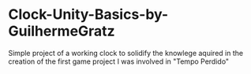 # Clock-Unity-Basics-by-GuilhermeGratz
Simple project of a working clock to solidify the knowlege aquired in the creation of the first game project I was involved in "Tempo Perdido"
